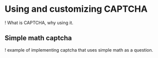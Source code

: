 Using and customizing CAPTCHA
=============================

! What is CAPTCHA, why using it.

Simple math captcha
-------------------

! example of implementing captcha that uses simple math as a question.
